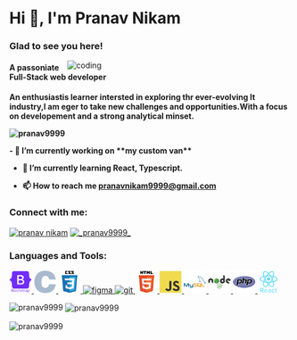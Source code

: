 <h1 align="left">Hi 👋, I'm Pranav Nikam</h1 >
<h3 align="left">Glad to see you here!</h3>
<img align= "right" alt="coding" width ="400" src ="https://cdn.dribbble.com/users/1292677/screenshots/6139167/avento.gif">

<h4 allign="left">A passoniate Full-Stack web developer</h4>

<h4 align="left">An enthusiastis learner  intersted in exploring thr ever-evolving It industry,I am eger to take new challenges and opportunities.With a focus on developement and a strong analytical minset.
  <p align="left"> <img src="https://komarev.com/ghpvc/?username=pranav9999&label=Profile%20views&color=0e75b6&style=flat" alt="pranav9999" /> </p>
- 🔭 I’m currently working on **my custom van**

- 🌱 I’m currently learning **React, Typescript.**

- 📫 How to reach me **pranavnikam9999@gmail.com**

<h3 align="left">Connect with me:</h3>
<p align="left">
<a href="https://linkedin.com/in/pranav nikam" target="blank"><img align="center" src="https://raw.githubusercontent.com/rahuldkjain/github-profile-readme-generator/master/src/images/icons/Social/linked-in-alt.svg" alt="pranav nikam" height="30" width="40" /></a>
<a href="https://instagram.com/_pranav9999_" target="blank"><img align="center" src="https://raw.githubusercontent.com/rahuldkjain/github-profile-readme-generator/master/src/images/icons/Social/instagram.svg" alt="_pranav9999_" height="30" width="40" /></a>
</p>

<h3 align="left">Languages and Tools:</h3>
<p align="left"> <a href="https://getbootstrap.com" target="_blank" rel="noreferrer"> <img src="https://raw.githubusercontent.com/devicons/devicon/master/icons/bootstrap/bootstrap-plain-wordmark.svg" alt="bootstrap" width="40" height="40"/> </a> <a href="https://www.cprogramming.com/" target="_blank" rel="noreferrer"> <img src="https://raw.githubusercontent.com/devicons/devicon/master/icons/c/c-original.svg" alt="c" width="40" height="40"/> </a> <a href="https://www.w3schools.com/css/" target="_blank" rel="noreferrer"> <img src="https://raw.githubusercontent.com/devicons/devicon/master/icons/css3/css3-original-wordmark.svg" alt="css3" width="40" height="40"/> </a> <a href="https://www.figma.com/" target="_blank" rel="noreferrer"> <img src="https://www.vectorlogo.zone/logos/figma/figma-icon.svg" alt="figma" width="40" height="40"/> </a> <a href="https://git-scm.com/" target="_blank" rel="noreferrer"> <img src="https://www.vectorlogo.zone/logos/git-scm/git-scm-icon.svg" alt="git" width="40" height="40"/> </a> <a href="https://www.w3.org/html/" target="_blank" rel="noreferrer"> <img src="https://raw.githubusercontent.com/devicons/devicon/master/icons/html5/html5-original-wordmark.svg" alt="html5" width="40" height="40"/> </a> <a href="https://developer.mozilla.org/en-US/docs/Web/JavaScript" target="_blank" rel="noreferrer"> <img src="https://raw.githubusercontent.com/devicons/devicon/master/icons/javascript/javascript-original.svg" alt="javascript" width="40" height="40"/> </a> <a href="https://www.mysql.com/" target="_blank" rel="noreferrer"> <img src="https://raw.githubusercontent.com/devicons/devicon/master/icons/mysql/mysql-original-wordmark.svg" alt="mysql" width="40" height="40"/> </a> <a href="https://nodejs.org" target="_blank" rel="noreferrer"> <img src="https://raw.githubusercontent.com/devicons/devicon/master/icons/nodejs/nodejs-original-wordmark.svg" alt="nodejs" width="40" height="40"/> </a> <a href="https://www.php.net" target="_blank" rel="noreferrer"> <img src="https://raw.githubusercontent.com/devicons/devicon/master/icons/php/php-original.svg" alt="php" width="40" height="40"/> </a> <a href="https://reactjs.org/" target="_blank" rel="noreferrer"> <img src="https://raw.githubusercontent.com/devicons/devicon/master/icons/react/react-original-wordmark.svg" alt="react" width="40" height="40"/> </a> </p>

<p><img align="left" src="https://github-readme-stats.vercel.app/api/top-langs?username=pranav9999&show_icons=true&locale=en&layout=compact" alt="pranav9999" /></p>

<p>&nbsp;<img align="center" src="https://github-readme-stats.vercel.app/api?username=pranav9999&show_icons=true&locale=en" alt="pranav9999" /></p>

<p><img align="center" src="https://github-readme-streak-stats.herokuapp.com/?user=pranav9999&" alt="pranav9999" /></p>
